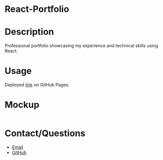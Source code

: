 # React-Portfolio

# Description
Professional portfolio showcasing my experience and technical skills using React.

# Usage
Deployed [link]() on GitHub Pages.

# Mockup
![]()

# Contact/Questions
- [Email](elorrainemitchell@gmail.com)
- [GitHub](https://github.com/elorrainemitchell)
